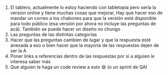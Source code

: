 1. El tablero, actualmente lo estoy haciendo con tabletopia pero sería la version online y tiene muchas cosas que mejorar, Hay que hacer eso de mandar un correo a los chabones para que la versión esté disponible para todo público (esa versión por ahora no incluye las preguntas de acá). También se puede hacer un diseño no chungo 
2. Las preguntas de las distintas categorías
3. Hacer que las preguntas cambien de lugar y que la respuesta esté anexada a eso o bien hacer que la mayoría de las respuestas dejen de ser la A
4. Poner links a referencias dentro de las respuestas por si a alguien le interesa saber más
5. Que alguien le haga un code review a esto 😆 (o un sprint de QA)